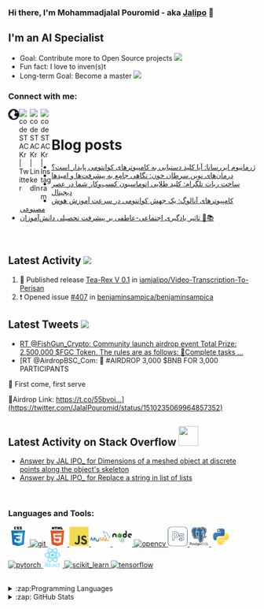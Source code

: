 ### Hi there, I'm Mohammadjalal Pouromid - aka [Jalipo][website] 👋
## I'm an AI Specialist

 
- Goal: Contribute more to Open Source projects <img src="https://media.giphy.com/media/WUlplcMpOCEmTGBtBW/giphy.gif" width="30">
- Fun fact: I love to inven(s)t
- Long-term Goal: Become a master <img src="https://media.giphy.com/media/BMyEGC1ZzwS6W2cc5n/giphy.gif"  width="30" >

### Connect with me:

[<img align="left" alt="codeSTACKr.com" width="22px" src="https://raw.githubusercontent.com/iconic/open-iconic/master/svg/globe.svg" />][website]
[<img align="left" alt="codeSTACKr | Twitter" width="22px" src="https://cdn.jsdelivr.net/npm/simple-icons@v3/icons/twitter.svg" />][twitter]
[<img align="left" alt="codeSTACKr | LinkedIn" width="22px" src="https://cdn.jsdelivr.net/npm/simple-icons@v3/icons/linkedin.svg" />][linkedin]
[<img align="left" alt="codeSTACKr | Instagram" width="22px" src="https://cdn.jsdelivr.net/npm/simple-icons@v3/icons/instagram.svg" />][instagram]

<br />

# Blog posts
<!-- BLOG-POST-LIST:START -->
- [ژرمانیوم ابررسانا: آیا کلید دستیابی به کامپیوترهای کوانتومی پایدار است؟](https://cyberuni.ir/blog/%DA%98%D8%B1%D9%85%D8%A7%D9%86%DB%8C%D9%88%D9%85-%D8%A7%D8%A8%D8%B1%D8%B1%D8%B3%D8%A7%D9%86%D8%A7-%D8%A2%DB%8C%D8%A7-%DA%A9%D9%84%DB%8C%D8%AF-%D8%AF%D8%B3%D8%AA%DB%8C%D8%A7%D8%A8%DB%8C-%D8%A8%D9%87-%DA%A9%D8%A7%D9%85%D9%BE%DB%8C%D9%88%D8%AA%D8%B1%D9%87%D8%A7%DB%8C-%DA%A9%D9%88%D8%A7%D9%86%D8%AA%D9%88%D9%85%DB%8C-%D9%BE%D8%A7%DB%8C%D8%AF%D8%A7%D8%B1-%D8%A7%D8%B3%D8%AA/)
- [درمان‌های نوین سرطان خون: نگاهی جامع به پیشرفت‌ها و امیدها](https://cyberuni.ir/blog/%D8%AF%D8%B1%D9%85%D8%A7%D9%86%D9%87%D8%A7%DB%8C-%D9%86%D9%88%DB%8C%D9%86-%D8%B3%D8%B1%D8%B7%D8%A7%D9%86-%D8%AE%D9%88%D9%86-%D9%86%DA%AF%D8%A7%D9%87%DB%8C-%D8%AC%D8%A7%D9%85%D8%B9-%D8%A8%D9%87-%D9%BE%DB%8C%D8%B4%D8%B1%D9%81%D8%AA%D9%87%D8%A7-%D9%88-%D8%A7%D9%85%DB%8C%D8%AF%D9%87%D8%A7/)
- [ساخت ربات تلگرام: کلید طلایی اتوماسیون کسب‌وکار شما در عصر دیجیتال](https://cyberuni.ir/blog/telegram-robot-automation/)
- [کامپیوترهای آنالوگ: یک جهش کوانتومی در سرعت آموزش هوش مصنوعی](https://cyberuni.ir/blog/%DA%A9%D8%A7%D9%85%D9%BE%DB%8C%D9%88%D8%AA%D8%B1%D9%87%D8%A7%DB%8C-%D8%A2%D9%86%D8%A7%D9%84%D9%88%DA%AF-%DB%8C%DA%A9-%D8%AC%D9%87%D8%B4-%DA%A9%D9%88%D8%A7%D9%86%D8%AA%D9%88%D9%85%DB%8C-%D8%AF%D8%B1-%D8%B3%D8%B1%D8%B9%D8%AA-%D8%A2%D9%85%D9%88%D8%B2%D8%B4-%D9%87%D9%88%D8%B4-%D9%85%D8%B5%D9%86%D9%88%D8%B9%DB%8C/)
- [تاثیر یادگیری اجتماعی-عاطفی بر پیشرفت تحصیلی دانش‌آموزان 🧠📚](https://cyberuni.ir/blog/%D8%AA%D8%A7%D8%AB%DB%8C%D8%B1-%DB%8C%D8%A7%D8%AF%DA%AF%DB%8C%D8%B1%DB%8C-%D8%A7%D8%AC%D8%AA%D9%85%D8%A7%D8%B9%DB%8C-%D8%B9%D8%A7%D8%B7%D9%81%DB%8C-%D8%A8%D8%B1-%D9%BE%DB%8C%D8%B4%D8%B1%D9%81%D8%AA-%D8%AA%D8%AD%D8%B5%DB%8C%D9%84%DB%8C-%D8%AF%D8%A7%D9%86%D8%B4%D8%A2%D9%85%D9%88%D8%B2%D8%A7%D9%86/)
<!-- BLOG-POST-LIST:END -->


<br/>

## Latest Activity <img src="https://raw.githubusercontent.com/innng/innng/master/assets/kyubey.gif" width="80"> 
<!--START_SECTION:activity-->
1. 🚀 Published release [Tea-Rex V 0.1](https://github.com/iamjalipo/Video-Transcription-To-Perisan/releases/tag/Pre-Release) in [iamjalipo/Video-Transcription-To-Perisan](https://github.com/iamjalipo/Video-Transcription-To-Perisan)
2. ❗️ Opened issue [#407](https://github.com/benjaminsampica/benjaminsampica/issues/407) in [benjaminsampica/benjaminsampica](https://github.com/benjaminsampica/benjaminsampica)
<!--END_SECTION:activity-->


## Latest Tweets <img src="https://media.giphy.com/media/26BRxIdjE82KNmVJm/giphy.gif" width="30"> 

<!-- TWITTER:START -->
- [RT @FishGun_Crypto: Community launch airdrop event
Total Prize: 2,500,000 $FGC Token. The rules are as follows:
🐡Complete tasks ...](https://twitter.com/JalalPouromid/status/1510434904487743493)
- [RT @AirdropBSC_Com: 🎁 #AIRDROP 3,000 $BNB FOR 3,000 PARTICIPANTS 

🎁 First come, first serve

🔗Airdrop Link: https://t.co/55bvoi...](https://twitter.com/JalalPouromid/status/1510235069964857352)
<!-- TWITTER:END -->

## Latest Activity on Stack Overflow  <img src="https://media.giphy.com/media/ule4vhcY1xEKQ/giphy.gif" height="40" width = '40'> 

<!-- STACKOVERFLOW:START -->
- [Answer by JAL IPO_ for Dimensions of a meshed object at discrete points along the object&#39;s skeleton](https://stackoverflow.com/questions/79000040/dimensions-of-a-meshed-object-at-discrete-points-along-the-objects-skeleton/79051975#79051975)
- [Answer by JAL IPO_ for Replace a string in list of lists](https://stackoverflow.com/questions/13781828/replace-a-string-in-list-of-lists/75055822#75055822)
<!-- STACKOVERFLOW:END -->

<br/>

  <h3 align="left">Languages and Tools:</h3>
<p align="left"> <a href="https://www.w3schools.com/css/" target="_blank"> <img src="https://raw.githubusercontent.com/devicons/devicon/master/icons/css3/css3-original-wordmark.svg" alt="css3" width="40" height="40"/> </a> <a href="https://git-scm.com/" target="_blank"> <img src="https://www.vectorlogo.zone/logos/git-scm/git-scm-icon.svg" alt="git" width="40" height="40"/> </a> <a href="https://www.w3.org/html/" target="_blank"> <img src="https://raw.githubusercontent.com/devicons/devicon/master/icons/html5/html5-original-wordmark.svg" alt="html5" width="40" height="40"/> </a> <a href="https://developer.mozilla.org/en-US/docs/Web/JavaScript" target="_blank"> <img src="https://raw.githubusercontent.com/devicons/devicon/master/icons/javascript/javascript-original.svg" alt="javascript" width="40" height="40"/> </a> <a href="https://www.mysql.com/" target="_blank"> <img src="https://raw.githubusercontent.com/devicons/devicon/master/icons/mysql/mysql-original-wordmark.svg" alt="mysql" width="40" height="40"/> </a> <a href="https://nodejs.org" target="_blank"> <img src="https://raw.githubusercontent.com/devicons/devicon/master/icons/nodejs/nodejs-original-wordmark.svg" alt="nodejs" width="40" height="40"/> </a> <a href="https://opencv.org/" target="_blank"> <img src="https://www.vectorlogo.zone/logos/opencv/opencv-icon.svg" alt="opencv" width="40" height="40"/> </a> <a href="https://www.photoshop.com/en" target="_blank"> <img src="https://raw.githubusercontent.com/devicons/devicon/master/icons/photoshop/photoshop-line.svg" alt="photoshop" width="40" height="40"/> </a> <a href="https://www.postgresql.org" target="_blank"> <img src="https://raw.githubusercontent.com/devicons/devicon/master/icons/postgresql/postgresql-original-wordmark.svg" alt="postgresql" width="40" height="40"/> </a> <a href="https://www.python.org" target="_blank"> <img src="https://raw.githubusercontent.com/devicons/devicon/master/icons/python/python-original.svg" alt="python" width="40" height="40"/> </a> <a href="https://pytorch.org/" target="_blank"> <img src="https://www.vectorlogo.zone/logos/pytorch/pytorch-icon.svg" alt="pytorch" width="40" height="40"/> </a> <a href="https://reactjs.org/" target="_blank"> <img src="https://raw.githubusercontent.com/devicons/devicon/master/icons/react/react-original-wordmark.svg" alt="react" width="40" height="40"/> </a> <a href="https://scikit-learn.org/" target="_blank"> <img src="https://upload.wikimedia.org/wikipedia/commons/0/05/Scikit_learn_logo_small.svg" alt="scikit_learn" width="40" height="40"/> </a> <a href="https://www.tensorflow.org" target="_blank"> <img src="https://www.vectorlogo.zone/logos/tensorflow/tensorflow-icon.svg" alt="tensorflow" width="40" height="40"/> </a> </p>

<br/>



<details>
  <summary>:zap:Programming Languages</summary>

  [![Top Langs](https://github-readme-stats.vercel.app/api/top-langs/?username=iamjalipo)](https://github.com/anuraghazra/github-readme-stats)

</details>

<details>
  <summary>:zap: GitHub Stats</summary>

  <img align="left" alt="jalipo" src="https://github-readme-stats.codestackr.vercel.app/api?username=iamjalipo&theme=vue&show_icons=true&hide_border=true" />

</details>




[website]: https://iamjalipo.github.io/
[twitter]: https://twitter.com/JalalPouromid
[instagram]: https://www.instagram.com/jalipo_/
[linkedin]: https://www.linkedin.com/in/mohammadjalal-pouromid-9568901b0

